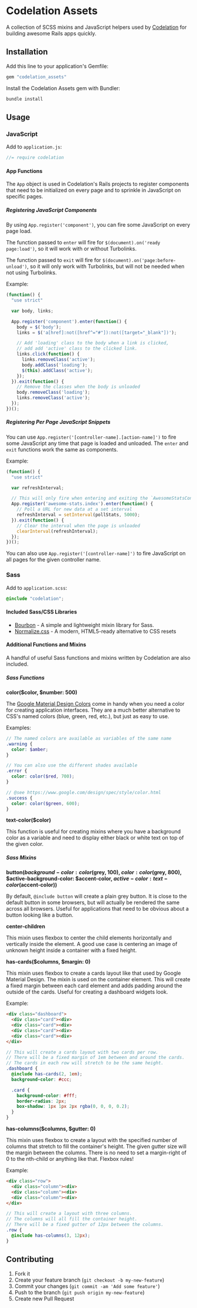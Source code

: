# Codelation Assets

A collection of SCSS mixins and JavaScript helpers used by
[Codelation](https://codelation.com) for building awesome Rails apps quickly.

## Installation

Add this line to your application's Gemfile:

```ruby
gem "codelation_assets"
```

Install the Codelation Assets gem with Bundler:

```bash
bundle install
```

## Usage

### JavaScript

Add to `application.js`:

```javascript
//= require codelation
```

#### App Functions

The `App` object is used in Codelation's Rails projects to register components that
need to be initialized on every page and to sprinkle in JavaScript on specific pages.

##### Registering JavaScript Components

By using `App.register('component')`, you can fire some JavaScript on every page load.

The function passed to `enter` will fire for `$(document).on('ready page:load')`, so
it will work with or without Turbolinks.

The function passed to `exit` will fire for `$(document).on('page:before-unload')`,
so it will only work with Turbolinks, but will not be needed when not using Turbolinks.

Example:

```javascript
(function() {
  "use strict"

  var body, links;

  App.register('component').enter(function() {
    body = $('body');
    links = $('a[href]:not([href^="#"]):not([target="_blank"])');

    // Add 'loading' class to the body when a link is clicked,
    // add add 'active' class to the clicked link.
    links.click(function() {
      links.removeClass('active');
      body.addClass('loading');
      $(this).addClass('active');
    });
  }).exit(function() {
    // Remove the classes when the body is unloaded
    body.removeClass('loading');
    links.removeClass('active');
  });
})();
```

##### Registering Per Page JavaScript Snippets

You can use `App.register('[controller-name].[action-name]')` to fire some JavaScript any time
that page is loaded and unloaded. The `enter` and `exit` functions work the same as components.

Example:

```javascript
(function() {
  "use strict"

  var refreshInterval;

  // This will only fire when entering and exiting the `AwesomeStatsController#index` page.
  App.register('awesome-stats.index').enter(function() {
    // Poll a URL for new data at a set interval
    refreshInterval = setInterval(pollStats, 5000);
  }).exit(function() {
    // Clear the interval when the page is unloaded
    clearInterval(refreshInterval);
  });
})();
```

You can also use `App.register('[controller-name]')` to fire JavaScript on all pages
for the given controller name.

### Sass

Add to `application.scss`:

```scss
@include "codelation";
```

#### Included Sass/CSS Libraries

- [Bourbon](http://bourbon.io) - A simple and lightweight mixin library for Sass.
- [Normalize.css](https://necolas.github.io/normalize.css/) - A modern, HTML5-ready alternative to CSS resets

#### Additional Functions and Mixins

A handful of useful Sass functions and mixins written by Codelation are also included.

##### Sass Functions

**color($color, $number: 500)**

The [Google Material Design Colors](https://www.google.com/design/spec/style/color.html) come in handy when you
need a color for creating application interfaces. They are a much better alternative to CSS's named colors
(blue, green, red, etc.), but just as easy to use.

Examples:

```scss
// The named colors are available as variables of the same name
.warning {
  color: $amber;
}

// You can also use the different shades available
.error {
  color: color($red, 700);
}

// @see https://www.google.com/design/spec/style/color.html
.success {
  color: color($green, 600);
}
```

**text-color($color)**

This function is useful for creating mixins where you have a background color as a variable
and need to display either black or white text on top of the given color.

##### Sass Mixins

**button($background-color: color($grey, 100), $color: color($grey, 800), $active-background-color: $accent-color, $active-color: text-color($accent-color))**

By default, `@include button` will create a plain grey button. It is close to the default button in some browsers, but will
actually be rendered the same across all browsers. Useful for applications that need to be obvious about
a button looking like a button.

**center-children**

This mixin uses flexbox to center the child elements horizontally and vertically inside the element.
A good use case is centering an image of unknown height inside a container with a fixed height.

**has-cards($columns, $margin: 0)**

This mixin uses flexbox to create a cards layout like that used by Google Material Design. The
mixin is used on the container element. This will create a fixed margin between each card element
and adds padding around the outside of the cards. Useful for creating a dashboard widgets look.

Example:

```html
<div class="dashboard">
  <div class="card"><div>
  <div class="card"><div>
  <div class="card"><div>
  <div class="card"><div>
</div>
```

```scss
// This will create a cards layout with two cards per row.
// There will be a fixed margin of 1em between and around the cards.
// The cards in each row will stretch to be the same height.
.dashboard {
  @include has-cards(2, 1em);
  background-color: #ccc;

  .card {
    background-color: #fff;
    border-radius: 2px;
    box-shadow: 1px 1px 2px rgba(0, 0, 0, 0.2);
  }
}
```

**has-columns($columns, $gutter: 0)**

This mixin uses flexbox to create a layout with the specified number of columns
that stretch to fill the container's height. The given gutter size will the margin
between the columns. There is no need to set a margin-right of 0 to the nth-child
or anything like that. Flexbox rules!

Example:

```html
<div class="row">
  <div class="column"><div>
  <div class="column"><div>
  <div class="column"><div>
</div>
```

```scss
// This will create a layout with three columns.
// The columns will all fill the container height.
// There will be a fixed gutter of 12px between the columns.
.row {
  @include has-columns(3, 12px);
}
```

## Contributing

1. Fork it
2. Create your feature branch (`git checkout -b my-new-feature`)
3. Commit your changes (`git commit -am 'Add some feature'`)
4. Push to the branch (`git push origin my-new-feature`)
5. Create new Pull Request
